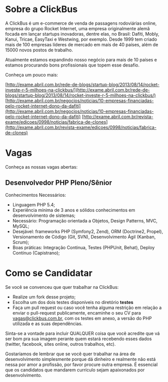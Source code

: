 Sobre a ClickBus
================
A ClickBus é um e-commerce de venda de passagens rodoviárias online, empresa do grupo Rocket Internet, uma empresa originalmente alemã focada em lançar startups inovadoras, dentre elas, no Brasil: Dafiti, Mobly, Kanui, Tricae, EasyTaxi e Westwing, por exemplo. Desde 1999 tem criado mais de 100 empresas líderes de mercado em mais de 40 países, além de 15000 novos postos de trabalho.

Atualmente estamos expandindo nosso negócio para mais de 10 países e estamos procurando bons profissionais que topem esse desafio.

Conheça um pouco mais:

[http://exame.abril.com.br/rede-de-blogs/startup-blog/2013/08/14/rocket-investe-r-5-milhoes-na-clickbus/](http://exame.abril.com.br/rede-de-blogs/startup-blog/2013/08/14/rocket-investe-r-5-milhoes-na-clickbus/) 
[http://exame.abril.com.br/negocios/noticias/10-empresas-financiadas-pelo-rocket-internet-dono-da-dafiti](http://exame.abril.com.br/negocios/noticias/10-empresas-financiadas-pelo-rocket-internet-dono-da-dafiti)
[http://exame.abril.com.br/revista-exame/edicoes/0998/noticias/fabrica-de-clones](http://exame.abril.com.br/revista-exame/edicoes/0998/noticias/fabrica-de-clones)

Vagas
==============================
Conheça as nossas vagas abertas:

Desenvolvedor PHP Pleno/Sênior
------------------------------

Conhecimentos Necessários:

* Linguagem PHP 5.4;
* Experiência mínima de 3 anos e sólidos conhecimentos em desenvolvimento de sistemas;
* Necessário: Programação orientada a Objetos, Design Patterns, MVC, MySQL; 
* Desejável: frameworks PHP (Symfony2, Zend), ORM (Doctrine2, Propel), Versionamento de Código (Git, SVN), Desenvolvimento Ágil (Kanban, Scrum);
* Boas práticas: Integração Continua, Testes (PHPUnit, Behat), Deploy Contínuo (Capistrano);


Como se Candidatar
==================

Se você se convenceu que quer trabalhar na ClickBus:

* Realize um fork desse projeto;
* Escolha um dos dois testes disponíveis no diretório **testes**
* Faça um pull request ou caso você tenha alguma restrição em relação a enviar o pull-request publicamente, encaminhe o seu CV para [vagas@clickbus.com.br](mailto:vagas@clickbus.com.br), com os testes em anexo, a versão do PHP utilizada e as suas dependências.

Sinta-se a vontade para incluir QUALQUER coisa que você acredite que
vá ser bom pra sua imagem perante quem estará recebendo esses dados (twitter,
facebook, sites online, outros trabalhos, etc).

Gostaríamos de lembrar que se você quer trabalhar na área de desenvolvimento
simplesmente porque dá dinheiro e realmente não está nessa por amor a
profissão, por favor procure outra empresa. É essencial que os candidatos que
mandarem currículo sejam apaixonados por desenvolvimento.
